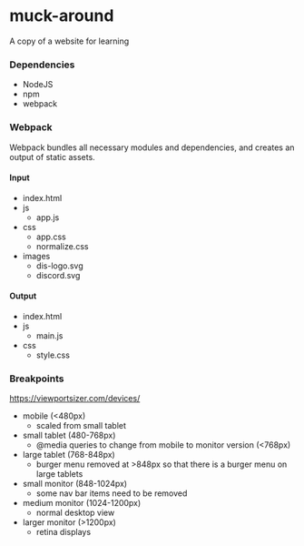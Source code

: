 # muck-around
A copy of a website for learning

### Dependencies 

- NodeJS
- npm
- webpack

### Webpack

Webpack bundles all necessary modules and dependencies, and creates an output of static assets.

#### Input

- index.html
- js
    * app.js
- css
    * app.css
    * normalize.css
- images
    * dis-logo.svg
    * discord.svg

#### Output

- index.html
- js
    * main.js
- css
    * style.css
    

### Breakpoints

https://viewportsizer.com/devices/

- mobile (<480px)
   * scaled from small tablet
- small tablet (480-768px)
   * @media queries to change from mobile to monitor version (<768px)
- large tablet (768-848px)
   * burger menu removed at >848px so that there is a burger menu on large tablets 
- small monitor (848-1024px)
   * some nav bar items need to be removed
- medium monitor (1024-1200px)
   * normal desktop view
- larger monitor (>1200px)
   * retina displays